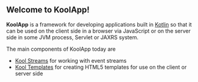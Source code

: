 ## Welcome to KoolApp!

**KoolApp** is a framework for developing applications built in [Kotlin](http://jetbrains.github.com/kotlin/) so that it can be used on the client
side in a browser via JavaScript or on the server side in some JVM process, Servlet or JAXRS system.

The main components of KoolApp today are

* [Kool Streams](https://github.com/koolapp/koolapp/blob/master/koolapp-stream/ReadMe.md) for working with event streams
* [Kool Templates](koolapp-template/ReadMe.md) for creating HTML5 templates for use on the client or server side